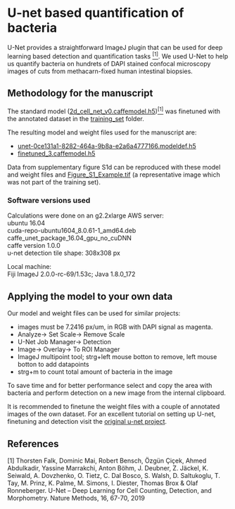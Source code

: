 # U-net based quantification of bacteria

U-Net provides a straightforward ImageJ plugin that can be used for deep learning based detection and quantification tasks [<sup>[1]<sup>](#1).
We used U-Net to help us quantify bacteria on hundrets of DAPI stained confocal microscopy images of cuts from methacarn-fixed human intestinal biopsies.

## Methodology for the manuscript

The standard model ([2d_cell_net_v0.caffemodel.h5](https://lmb.informatik.uni-freiburg.de/resources/opensource/unet/2d_cell_net_v0_model.zip))[<sup>[1]<sup>](#1) was finetuned with the annotated dataset in the [training_set](training_set/) folder.

The resulting model and weight files used for the manuscript are:
-  [unet-0ce131a1-8282-464a-9b8a-e2a6a4777166.modeldef.h5](unet-0ce131a1-8282-464a-9b8a-e2a6a4777166.modeldef.h5)
-  [finetuned_3.caffemodel.h5](finetuned_3.caffemodel.h5)

Data from supplementary figure S1d can be reproduced with these model and weight files and [Figure_S1_Example.tif](figure_S1/Fig_S1_Example.tif) (a representative image which was not part of the training set).

### Software versions used

Calculations were done on an g2.2xlarge AWS server:\
ubuntu 16.04\
cuda-repo-ubuntu1604_8.0.61-1_amd64.deb\
caffe_unet_package_16.04_gpu_no_cuDNN\
caffe version 1.0.0\
u-net detection tile shape: 308x308 px

Local machine:\
Fiji ImageJ 2.0.0-rc-69/1.53c; Java 1.8.0_172

## Applying the model to your own data

Our model and weight files can be used for similar projects:

- images must be 7.2416 px/um, in RGB with DAPI signal as magenta.
- Analyze-> Set Scale-> Remove Scale
- U-Net Job Manager-> Detection
- Image-> Overlay-> To ROI Manager
- ImageJ multipoint tool; strg+left mouse botton to remove, left mouse botton to add datapoints
- strg+m to count total amount of bacteria in the image

To save time and for better performance select and copy the area with bacteria and perform detection on a new image from the internal clipboard.

It is recommended to finetune the weight files with a couple of annotated images of the own dataset.
For an excellent tutorial on setting up U-net, finetuning and detection visit the [original u-net project](https://lmb.informatik.uni-freiburg.de/resources/opensource/unet/#detection).

## References
<a id="1">[1]</a>
Thorsten Falk, Dominic Mai, Robert Bensch, Özgün Çiçek, Ahmed Abdulkadir, Yassine Marrakchi, Anton Böhm, J. Deubner, Z. Jäckel, K. Seiwald, A. Dovzhenko, O. Tietz, C. Dal Bosco, S. Walsh, D. Saltukoglu, T. Tay, M. Prinz, K. Palme, M. Simons, I. Diester, Thomas Brox & Olaf Ronneberger. U-Net – Deep Learning for Cell Counting, Detection, and Morphometry. Nature Methods, 16, 67-70, 2019
